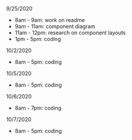 9/25/2020

- 8am - 9am: work on readme
- 9am - 11am: component diagram
- 11am - 12pm: research on component layouts
- 1pm - 5pm: coding

10/2/2020

- 8am - 5pm: coding

10/5/2020

- 8am - 5pm: coding

10/6/2020

- 8am - 7pm: coding

10/7/2020

- 8am - 5pm: coding

